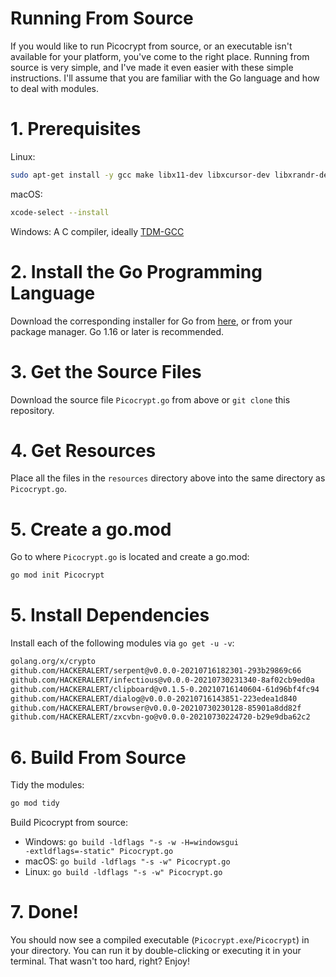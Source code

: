 # Running From Source
If you would like to run Picocrypt from source, or an executable isn't available for your platform, you've come to the right place. Running from source is very simple, and I've made it even easier with these simple instructions. I'll assume that you are familiar with the Go language and how to deal with modules.

# 1. Prerequisites
Linux:
```bash
sudo apt-get install -y gcc make libx11-dev libxcursor-dev libxrandr-dev libxinerama-dev libxi-dev libgl1-mesa-dev libxxf86vm-dev libgtk-3-dev xdg-utils libglu1-mesa xclip coreutils
```
macOS:
```bash
xcode-select --install
```
Windows: A C compiler, ideally [TDM-GCC](https://jmeubank.github.io/tdm-gcc/)

# 2. Install the Go Programming Language
Download the corresponding installer for Go from <a href="https://golang.org/dl">here</a>, or from your package manager. Go 1.16 or later is recommended.

# 3. Get the Source Files
Download the source file `Picocrypt.go` from above or `git clone` this repository.

# 4. Get Resources
Place all the files in the `resources` directory above into the same directory as `Picocrypt.go`.

# 5. Create a go.mod
Go to where `Picocrypt.go` is located and create a go.mod:
```bash
go mod init Picocrypt
```

# 5. Install Dependencies
Install each of the following modules via `go get -u -v`:
```bash
golang.org/x/crypto
github.com/HACKERALERT/serpent@v0.0.0-20210716182301-293b29869c66
github.com/HACKERALERT/infectious@v0.0.0-20210730231340-8af02cb9ed0a
github.com/HACKERALERT/clipboard@v0.1.5-0.20210716140604-61d96bf4fc94
github.com/HACKERALERT/dialog@v0.0.0-20210716143851-223edea1d840
github.com/HACKERALERT/browser@v0.0.0-20210730230128-85901a8dd82f
github.com/HACKERALERT/zxcvbn-go@v0.0.0-20210730224720-b29e9dba62c2
```

# 6. Build From Source
Tidy the modules:
```bash
go mod tidy
```
Build Picocrypt from source:
- Windows: <code>go build -ldflags "-s -w -H=windowsgui -extldflags=-static" Picocrypt.go</code>
- macOS: <code>go build -ldflags "-s -w" Picocrypt.go</code>
- Linux: <code>go build -ldflags "-s -w" Picocrypt.go</code>

# 7. Done!
You should now see a compiled executable (`Picocrypt.exe`/`Picocrypt`) in your directory. You can run it by double-clicking or executing it in your terminal. That wasn't too hard, right? Enjoy!
